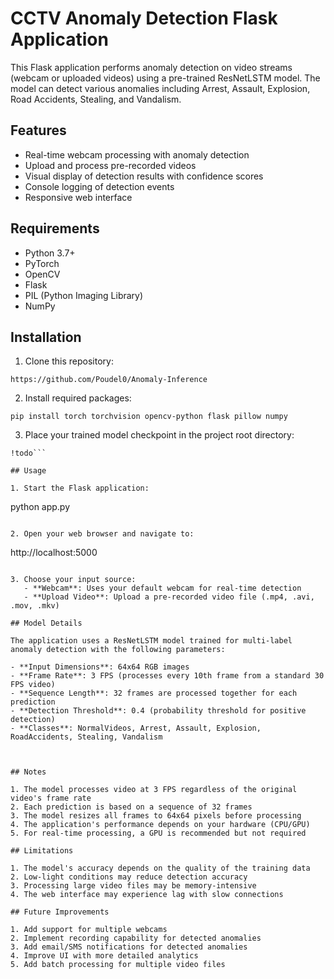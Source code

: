 # CCTV Anomaly Detection Flask Application

This Flask application performs anomaly detection on video streams (webcam or uploaded videos) using a pre-trained ResNetLSTM model. The model can detect various anomalies including Arrest, Assault, Explosion, Road Accidents, Stealing, and Vandalism.

## Features

- Real-time webcam processing with anomaly detection
- Upload and process pre-recorded videos
- Visual display of detection results with confidence scores
- Console logging of detection events
- Responsive web interface

## Requirements

- Python 3.7+
- PyTorch
- OpenCV
- Flask
- PIL (Python Imaging Library)
- NumPy

## Installation

1. Clone this repository:
```
https://github.com/Poudel0/Anomaly-Inference
```

2. Install required packages:
```
pip install torch torchvision opencv-python flask pillow numpy
```

3. Place your trained model checkpoint in the project root directory:
```
!todo```

## Usage

1. Start the Flask application:
```
python app.py
```

2. Open your web browser and navigate to:
```
http://localhost:5000
```

3. Choose your input source:
   - **Webcam**: Uses your default webcam for real-time detection
   - **Upload Video**: Upload a pre-recorded video file (.mp4, .avi, .mov, .mkv)

## Model Details

The application uses a ResNetLSTM model trained for multi-label anomaly detection with the following parameters:

- **Input Dimensions**: 64x64 RGB images
- **Frame Rate**: 3 FPS (processes every 10th frame from a standard 30 FPS video)
- **Sequence Length**: 32 frames are processed together for each prediction
- **Detection Threshold**: 0.4 (probability threshold for positive detection)
- **Classes**: NormalVideos, Arrest, Assault, Explosion, RoadAccidents, Stealing, Vandalism



## Notes

1. The model processes video at 3 FPS regardless of the original video's frame rate
2. Each prediction is based on a sequence of 32 frames
3. The model resizes all frames to 64x64 pixels before processing
4. The application's performance depends on your hardware (CPU/GPU)
5. For real-time processing, a GPU is recommended but not required

## Limitations

1. The model's accuracy depends on the quality of the training data
2. Low-light conditions may reduce detection accuracy
3. Processing large video files may be memory-intensive
4. The web interface may experience lag with slow connections

## Future Improvements

1. Add support for multiple webcams
2. Implement recording capability for detected anomalies
3. Add email/SMS notifications for detected anomalies
4. Improve UI with more detailed analytics 
5. Add batch processing for multiple video files
